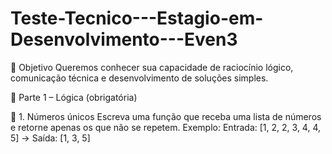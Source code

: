 # Teste-Tecnico---Estagio-em-Desenvolvimento---Even3

📝 Objetivo
Queremos conhecer sua capacidade de raciocínio lógico, comunicação técnica e desenvolvimento de soluções simples.

🧠 Parte 1 – Lógica (obrigatória)

🔸 1. Números únicos
Escreva uma função que receba uma lista de números e retorne apenas os que não se repetem.
 Exemplo: Entrada: [1, 2, 2, 3, 4, 4, 5] → Saída: [1, 3, 5]
